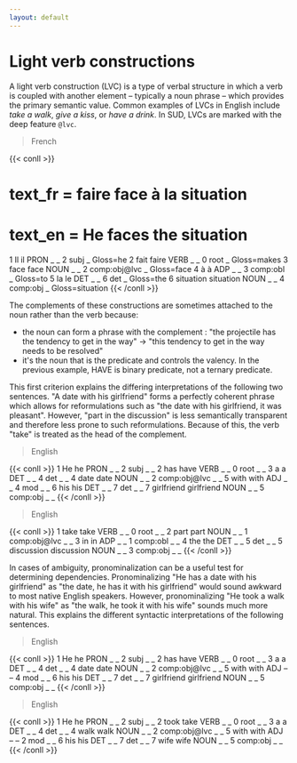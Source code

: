 ```yaml
---
layout: default
---
```

# Light verb constructions

A light verb construction (LVC) is a type of verbal structure in which a verb is coupled with another element – typically a noun phrase – which provides the primary semantic value. Common examples of LVCs in English include *take a walk*, *give a kiss*, or *have a drink*. In SUD, LVCs are marked with the deep feature `@lvc`.

> French

{{< conll >}}
# text_fr = faire face à la situation
# text_en = He faces the situation
1	Il	il	PRON	_	_	2	subj	_	Gloss=he
2	fait	faire	VERB	_	_	0	root	_	Gloss=makes
3	face	face	NOUN	_	_	2	comp:obj@lvc	_	Gloss=face
4	à	à	ADP	_	_	3	comp:obl	_	Gloss=to
5	la	le	DET	_	_	6	det	_	Gloss=the
6	situation	situation	NOUN	_	_	4	comp:obj	_	Gloss=situation
{{< /conll >}}


The complements of these constructions are sometimes attached to the noun rather than the verb because:
* the noun can form a phrase with the complement : "the projectile has the tendency to get in the way" -> "this tendency to get in the way needs to be resolved"
* it's the noun that is the predicate and controls the valency. In the previous example, HAVE is binary predicate, not a ternary predicate.

This first criterion explains the differing interpretations of the following two sentences. "A date with his girlfriend" forms a perfectly coherent phrase which allows for reformulations such as "the date with his girlfriend, it was pleasant". However, "part in the discussion" is less semantically transparent and therefore less prone to such reformulations. Because of this, the verb "take" is treated as the head of the complement.

> English

{{< conll >}}
1	He	he	PRON	_	_	2	subj	_	_
2	has	have	VERB	_	_	0	root	_	_
3	a	a	DET	_	_	4	det	_	_
4	date	date	NOUN	_	_	2	comp:obj@lvc	_	_
5	with	with	ADJ	_	_	4	mod	_	_
6	his	his	DET	_	_	7	det	_	_
7	girlfriend	girlfriend	NOUN	_	_	5	comp:obj	_	_
{{< /conll >}}

> English

{{< conll >}}
1	take	take	VERB	_	_	0	root	_	_
2	part	part	NOUN	_	_	1	comp:obj@lvc	_	_
3	in	in	ADP	_	_	1	comp:obl	_	_
4	the	the	DET	_	_	5	det	_	_
5	discussion	discussion	NOUN	_	_	3	comp:obj	_	_
{{< /conll >}}


In cases of ambiguity, pronominalization can be a useful test for determining dependencies. Pronominalizing "He has a date with his girlfriend" as "the date, he has it with his girlfriend" would sound awkward to most native English speakers. However, pronominalizing "He took a walk with his wife" as "the walk, he took it with his wife" sounds much more natural. This explains the different syntactic interpretations of the following sentences.

> English

{{< conll >}}
1	He	he	PRON	_	_	2	subj	_	_
2	has	have	VERB	_	_	0	root	_	_
3	a	a	DET	_	_	4	det	_	_
4	date	date	NOUN	_	_	2	comp:obj@lvc	_	_
5	with	with	ADJ	–	–	4	mod	_	_
6	his	his	DET	_	_	7	det	_	_
7	girlfriend	girlfriend	NOUN	_	_	5	comp:obj	_	_
{{< /conll >}}

> English

{{< conll >}}
1	He	he	PRON	_	_	2	subj	_	_
2	took	take	VERB	_	_	0	root	_	_
3	a	a	DET	_	_	4	det	_	_
4	walk	walk	NOUN	_	_	2	comp:obj@lvc	_	_
5	with	with	ADJ	–	–	2	mod	_	_
6	his	his	DET	_	_	7	det	_	_
7	wife	wife	NOUN	_	_	5	comp:obj	_	_
{{< /conll >}}

